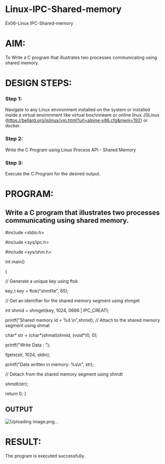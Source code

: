 # Linux-IPC-Shared-memory
Ex06-Linux IPC-Shared-memory

# AIM:
To Write a C program that illustrates two processes communicating using shared memory.

# DESIGN STEPS:

### Step 1:

Navigate to any Linux environment installed on the system or installed inside a virtual environment like virtual box/vmware or online linux JSLinux (https://bellard.org/jslinux/vm.html?url=alpine-x86.cfg&mem=192) or docker.

### Step 2:

Write the C Program using Linux Process API - Shared Memory

### Step 3:

Execute the C Program for the desired output. 

# PROGRAM:

## Write a C program that illustrates two processes communicating using shared memory.

#include <stdio.h>

#include <sys/ipc.h>

#include <sys/shm.h>

int main()

{

// Generate a unique key using ftok

key_t key = ftok("shmfile", 65);

// Get an identifier for the shared memory segment using shmget

int shmid = shmget(key, 1024, 0666 | IPC_CREAT);

  printf("Shared memory id = %d \n",shmid);
// Attach to the shared memory segment using shmat

char* str = (char*)shmat(shmid, (void*)0, 0);

printf("Write Data : ");

fgets(str, 1024, stdin);

printf("Data written in memory: %s\n", str);

// Detach from the shared memory segment using shmdt

shmdt(str);

return 0;
}



## OUTPUT
![Uploading image.png…]()


# RESULT:
The program is executed successfully.
